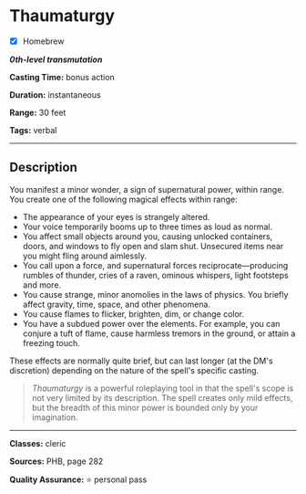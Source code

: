 # Thaumaturgy

- [x] Homebrew

***0th-level transmutation***

**Casting Time:** bonus action

**Duration:** instantaneous

**Range:** 30 feet

**Tags:** verbal

---

## Description
You manifest a minor wonder, a sign of supernatural power, within range.
You create one of the following magical effects within range:
- The appearance of your eyes is strangely altered.
- Your voice temporarily booms up to three times as loud as normal.
- You affect small objects around you, causing unlocked containers, doors, and windows to fly open and slam shut.
	Unsecured items near you might fling around aimlessly.
- You call upon a force, and supernatural forces reciprocate&mdash;producing rumbles of thunder, cries of a raven, ominous whispers, light footsteps and more.
- You cause strange, minor anomolies in the laws of physics.
	You briefly affect gravity, time, space, and other phenomena.
- You cause flames to flicker, brighten, dim, or change color.
- You have a subdued power over the elements.
	For example, you can conjure a tuft of flame, cause harmless tremors in the ground, or attain a freezing touch.

These effects are normally quite brief, but can last longer (at the DM's discretion) depending on the nature of the spell's specific casting.

> *Thaumaturgy* is a powerful roleplaying tool in that the spell's scope is not very limited by its description.
> The spell creates only mild effects, but the breadth of this minor power is bounded only by your imagination.

---

**Classes:** cleric

**Sources:** PHB, page 282

**Quality Assurance:** :star: personal pass
